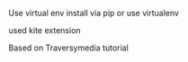 Use virtual env
install via pip or use virtualenv

used kite extension



Based on Traversymedia tutorial
